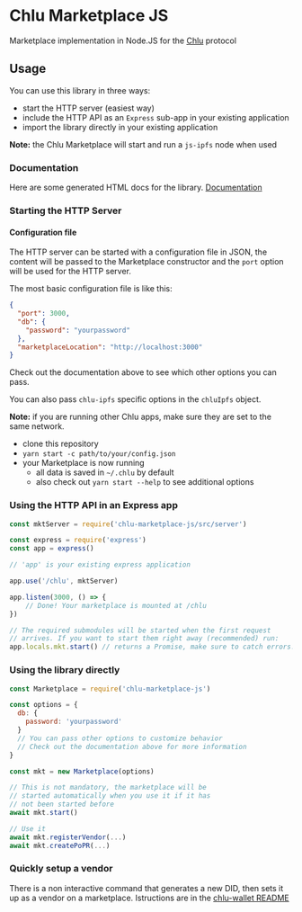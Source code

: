 # Chlu Marketplace JS

Marketplace implementation in Node.JS for the [Chlu](https://chlu.io) protocol

## Usage

You can use this library in three ways:

- start the HTTP server (easiest way)
- include the HTTP API as an `Express` sub-app in your existing application
- import the library directly in your existing application

__Note:__ the Chlu Marketplace will start and run a `js-ipfs` node when used

### Documentation

Here are some generated HTML docs for the library. [Documentation](http://ipfs.io/ipfs/QmRczgn5ZEF7pLBLp4zL339p836qCAd9YLeDD1mRN2nGuz/)

### Starting the HTTP Server

#### Configuration file

The HTTP server can be started with a configuration file
in JSON, the content will be passed to the Marketplace constructor
and the `port` option will be used for the HTTP server.

The most basic configuration file is like this:

```json
{
  "port": 3000,
  "db": {
    "password": "yourpassword"
  },
  "marketplaceLocation": "http://localhost:3000"
}
```

Check out the documentation above to see which other options you can pass.

You can also pass `chlu-ipfs` specific options in the `chluIpfs` object.

__Note:__ if you are running other Chlu apps, make sure they are set to the same network.

- clone this repository
- `yarn start -c path/to/your/config.json`
- your Marketplace is now running
  - all data is saved in `~/.chlu` by default
  - also check out `yarn start --help` to see additional options

### Using the HTTP API in an Express app

```javascript
const mktServer = require('chlu-marketplace-js/src/server')

const express = require('express')
const app = express()

// 'app' is your existing express application

app.use('/chlu', mktServer)

app.listen(3000, () => {
    // Done! Your marketplace is mounted at /chlu
})

// The required submodules will be started when the first request
// arrives. If you want to start them right away (recommended) run:
app.locals.mkt.start() // returns a Promise, make sure to catch errors!
```

### Using the library directly

```javascript
const Marketplace = require('chlu-marketplace-js')

const options = {
  db: {
    password: 'yourpassword'
  }
  // You can pass other options to customize behavior
  // Check out the documentation above for more information
}

const mkt = new Marketplace(options)

// This is not mandatory, the marketplace will be
// started automatically when you use it if it has
// not been started before
await mkt.start()

// Use it
await mkt.registerVendor(...)
await mkt.createPoPR(...)
```

### Quickly setup a vendor

There is a non interactive command that generates a new DID, then sets it up as
a vendor on a marketplace. Istructions are in the [chlu-wallet README](https://github.com/ChluNetwork/chlu-wallet#set-up-marketplace)